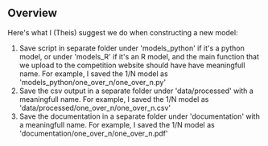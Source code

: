 ## Overview
Here's what I (Theis) suggest we do when constructing a new model:
1. Save script in separate folder under 'models_python' if it's a python model, or under 'models_R' if it's an R model, and the main function that we upload to the competition website should have have meaningfull name. For example, I saved the 1/N model as 'models_python/one_over_n/one_over_n.py'
2. Save the csv output in a separate folder under 'data/processed' with a meaningfull name. For example, I saved the 1/N model as 'data/processed/one_over_n/one_over_n.csv'
3. Save the documentation in a separate folder under 'documentation' with a meaningfull name. For example, I saved the 1/N model as 'documentation/one_over_n/one_over_n.pdf'